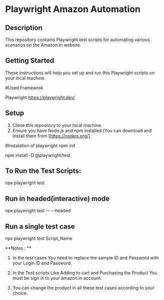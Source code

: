 # Playwright Amazon Automation

## Description
This repository contains Playwright test scripts for automating various scenarios on the Amazon.in website.


## Getting Started

These instructions will help you set up and run this Playwright scripts on your local machine.

#Used Framewrok

Playwright https://playwright.dev/

## Setup
1. Clone this repository to your local machine.
2. Ensure you have Node.js and npm installed.(You can download and install them from [https://nodejs.org/].

#Instalation of playwright
npm init

npm install -D @playwright/test

## To Run the Test Scripts:

npx playwright test

## Run in headed(interactive) mode

npx playwright test -- --headed

## Run a single test case

npx playwright test Script_Name


**Notes : **

1. In the test cases You need to replace the sample ID and Password with your Login ID and Password.

2. In the Test scripts Like Adding to cart and Purchasing the Product You must be sign in to your amazon.in account.

3. You can change the product in all these test cases according to your choice. 